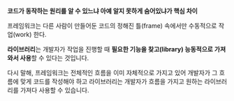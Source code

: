 **코드가 동작하는 원리를 알 수 있느냐 아예 알지 못하게 숨어있냐가 핵심 차이**

프레임워크는 다른 사람이 만들어둔 코드의 정해진 틀(frame) 속에서만 수동적으로 작업(work) 한다.

**라이브러리**는 개발자가 작업을 진행할 때 **필요한 기능을 찾고(library) 능동적으로 가져와서 사용**할 수 있다는 것입니다. 

다시 말해, 프레임워크는 전체적인 흐름을 이미 자체적으로 가지고 있어 개발자가 그 흐름에 맞게 코드를 작성해야 하고 라이브러리는 개발자가 흐름을 가지고 원하는 라이브러리를 가져다 사용할 수 있습니다.  










